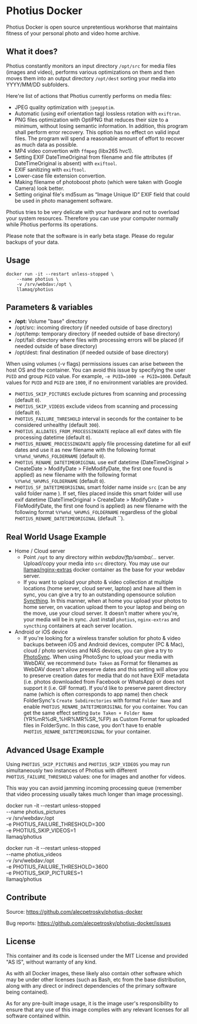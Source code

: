 # Photius Docker

Photius Docker is open source unpretentious workhorse that maintains fitness of your personal photo and video home archive.

## What it does?

Photius constantly monitors an input directory `/opt/src` for media files (images and video), performs various optimizations on them and then moves them into an output directory `/opt/dest` sorting your media into YYYY/MM/DD subfolders.

Here're list of actions that Photius currently performs on media files:

- JPEG quality optimization with `jpegoptim`.
- Automatic (using exif orientation tag) lossless rotation with `exiftran`.
- PNG files optimization with OptiPNG that reduces their size to a minimum, without losing semantic information. In addition, this program shall perform error recovery. This option has no effect on valid input files. The  program will spend a reasonable amount of effort to recover as much data as possible.
- MP4 video convertion with `ffmpeg` (libx265 hvc1).
- Setting EXIF DateTimeOriginal from filename and file attributes (if DateTimeOriginal is absent) with `exiftool`.
- EXIF sanitizing with `exiftool`.
- Lower-case file extension convertion.
- Making filename of photoboost photo (which were taken with Google Camera) look better.
- Setting original file's md5sum as “Image Unique ID” EXIF field that could be used in photo management software.

Photius tries to be very delicate with your hardware and not to overload your system resources. Therefore you can use your computer normally while Photius performs its operations.

Please note that the software is in early beta stage. Please do regular backups of your data.

## Usage

```
docker run -it --restart unless-stopped \
    --name photius \
    -v /srv/webdav:/opt \
    llamaq/photius

```

## Parameters & variables

- **/opt:** Volume "base" directory
- /opt/src: incoming directory (if needed outside of base directory)
- /opt/temp: temporary directory (if needed outside of base directory)
- /opt/fail: directory where files with processing errors will be placed (if needed outside of base directory)
- /opt/dest: final destination (if needed outside of base directory)

When using volumes (-v flags) permissions issues can arise between the host OS and the container. You can avoid this issue by specifying the user `PUID` and group `PGID` value. For example, `-e PUID=1000 -e PGID=1000`. Default values for `PUID` and `PGID` are `1000`, if no environment variables are provided.

- `PHOTIUS_SKIP_PICTURES` exclude pictures from scanning and processing (default `0`).
- `PHOTIUS_SKIP_VIDEOS` exclude videos from scanning and processing (default `0`).
- `PHOTIUS_FAILURE_THRESHOLD` interval in seconds for the container to be considered unhealthy (default `300`).
- `PHOTIUS_ALLDATES_FROM_PROCESSINGDATE` replace all exif dates with file processing datetime (default `0`).
- `PHOTIUS_RENAME_PROCESSINGDATE` apply file processing datetime for all exif dates and use it as new filename with the following format `%Y%m%d_%H%M%S_FOLDERNAME` (default `0`).
- `PHOTIUS_RENAME_DATETIMEORIGINAL` use exif datetime (DateTimeOriginal > CreateDate > ModifyDate > FileModifyDate, the first one found is applied) as new filename with the following format `%Y%m%d_%H%M%S_FOLDERNAME` (default `0`).
- `PHOTIUS_SF_DATETIMEORIGINAL` smart folder name inside `src` (can be any valid folder name ). If set, files placed inside this smart folder will use exif datetime (DateTimeOriginal > CreateDate > ModifyDate > FileModifyDate, the first one found is applied) as new filename with the following format `%Y%m%d_%H%M%S_FOLDERNAME` regardless of the global `PHOTIUS_RENAME_DATETIMEORIGINAL` (default ``).

## Real World Usage Example

- Home / Cloud server
  - Point `/opt` to any directory within *webdav/ftp/samba/...* server. Upload/copy your media into `src` directory. You may use our [llamaq/nginx-extras](https://hub.docker.com/r/llamaq/nginx-extras) docker container as the base for your webdav server.
  - If you want to upload your photo & video collection at multiple locations (home server, cloud server, laptop) and have all them in sync, you can give a try to an outstanding opensource solution [Syncthing](https://syncthing.net/). In this manner, when at home you upload your photos to home server, on vacation upload them to your laptop and being on the move, use your cloud server. It doesn't matter where you're, your media will be in sync. Just install `photius`, `nginx-extras` and `syncthing` containers at each server location.
- Android or iOS device
  - If you're looking for a wireless transfer solution for photo & video backups between iOS and Android devices, computer (PC & Mac), cloud / photo services and NAS devices, you can give a try to [PhotoSync](https://www.photosync-app.com). When using PhotoSync to upload your media with WebDAV, we recommend `Date Taken` as Format for filenames as WebDAV doesn't allow preserve dates and this setting will allow you to preserve creation dates for media that do not have EXIF metadata (i.e. photos downloaded from Facebook or WhatsApp) or does not support it (i.e. GIF format). If you'd like to preserve parent directory name (which is often corresponds to app name) then check FolderSync's `Create Subdirectories` with format `Folder Name` and enable `PHOTIUS_RENAME_DATETIMEORIGINAL` for you container. You can get the same effect setting `Date Taken + Folder Name` (YR%mR%dR_%HR%MR%SR_%FP) as Custom Format for uploaded files in FolderSync. In this case, you don't have to enable `PHOTIUS_RENAME_DATETIMEORIGINAL` for your container.

## Advanced Usage Example

Using `PHOTIUS_SKIP_PICTURES` and `PHOTIUS_SKIP_VIDEOS` you may run simultaneously
two instances of Photius with different `PHOTIUS_FAILURE_THRESHOLD` values:
one for images and another for videos.

This way you can avoid jamming incoming processing queue (remember that video
processing usually takes much longer than image processing).

docker run -it --restart unless-stopped \
    --name photius_pictures \
    -v /srv/webdav:/opt \
    -e PHOTIUS_FAILURE_THRESHOLD=300 \
    -e PHOTIUS_SKIP_VIDEOS=1 \
    llamaq/photius

docker run -it --restart unless-stopped \
    --name photius_videos \
    -v /srv/webdav:/opt \
    -e PHOTIUS_FAILURE_THRESHOLD=3600 \
    -e PHOTIUS_SKIP_PICTURES=1 \
    llamaq/photius

## Contribute

Source: https://github.com/alecpetrosky/photius-docker

Bug reports: https://github.com/alecpetrosky/photius-docker/issues

## License

This container and its code is licensed under the MIT License and provided "AS IS", without warranty of any kind.

As with all Docker images, these likely also contain other software which may be under other licenses (such as Bash, etc from the base distribution, along with any direct or indirect dependencies of the primary software being contained).

As for any pre-built image usage, it is the image user's responsibility to ensure that any use of this image complies with any relevant licenses for all software contained within.
